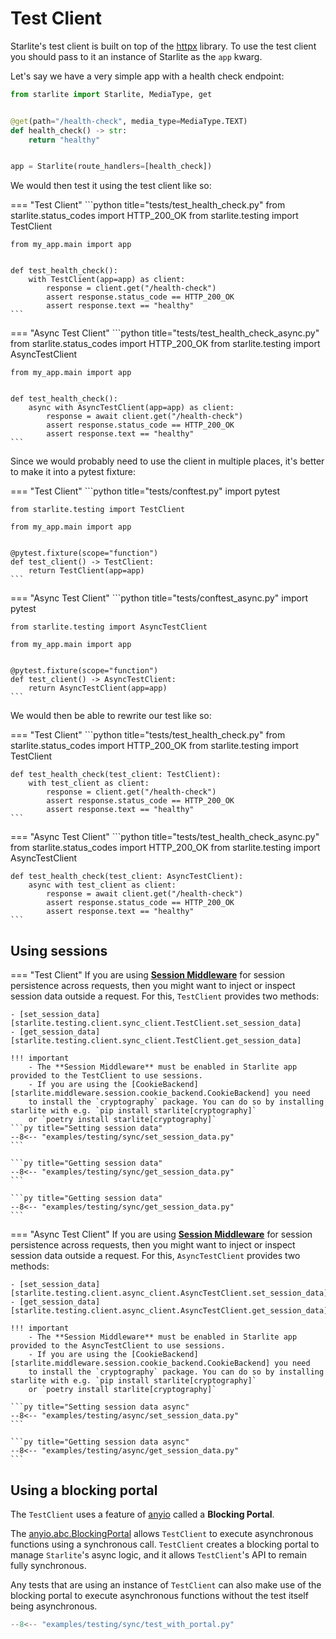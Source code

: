 # Test Client

Starlite's test client is built on top of
the [httpx](https://github.com/encode/httpx) library. To use the test client you should pass to it an
instance of Starlite as the `app` kwarg.

Let's say we have a very simple app with a health check endpoint:

```python title="my_app/main.py"
from starlite import Starlite, MediaType, get


@get(path="/health-check", media_type=MediaType.TEXT)
def health_check() -> str:
    return "healthy"


app = Starlite(route_handlers=[health_check])
```

We would then test it using the test client like so:

=== "Test Client"
    ```python title="tests/test_health_check.py"
    from starlite.status_codes import HTTP_200_OK
    from starlite.testing import TestClient

    from my_app.main import app


    def test_health_check():
        with TestClient(app=app) as client:
            response = client.get("/health-check")
            assert response.status_code == HTTP_200_OK
            assert response.text == "healthy"
    ```
=== "Async Test Client"
    ```python title="tests/test_health_check_async.py"
    from starlite.status_codes import HTTP_200_OK
    from starlite.testing import AsyncTestClient

    from my_app.main import app


    def test_health_check():
        async with AsyncTestClient(app=app) as client:
            response = await client.get("/health-check")
            assert response.status_code == HTTP_200_OK
            assert response.text == "healthy"
    ```
Since we would probably need to use the client in multiple places, it's better to make it into a pytest fixture:

=== "Test Client"
    ```python title="tests/conftest.py"
    import pytest

    from starlite.testing import TestClient

    from my_app.main import app


    @pytest.fixture(scope="function")
    def test_client() -> TestClient:
        return TestClient(app=app)
    ```

=== "Async Test Client"
    ```python title="tests/conftest_async.py"
    import pytest

    from starlite.testing import AsyncTestClient

    from my_app.main import app


    @pytest.fixture(scope="function")
    def test_client() -> AsyncTestClient:
        return AsyncTestClient(app=app)
    ```
We would then be able to rewrite our test like so:

=== "Test Client"
    ```python title="tests/test_health_check.py"
    from starlite.status_codes import HTTP_200_OK
    from starlite.testing import TestClient


    def test_health_check(test_client: TestClient):
        with test_client as client:
            response = client.get("/health-check")
            assert response.status_code == HTTP_200_OK
            assert response.text == "healthy"
    ```
=== "Async Test Client"
    ```python title="tests/test_health_check_async.py"
    from starlite.status_codes import HTTP_200_OK
    from starlite.testing import AsyncTestClient


    def test_health_check(test_client: AsyncTestClient):
        async with test_client as client:
            response = await client.get("/health-check")
            assert response.status_code == HTTP_200_OK
            assert response.text == "healthy"
    ```

## Using sessions

=== "Test Client"
    If you are using [**Session Middleware**](./7-middleware/3-builtin-middlewares/5-session-middleware/) for session persistence
    across requests, then you might want to inject or inspect session data outside a request. For this, `TestClient` provides
    two methods:

    - [set_session_data][starlite.testing.client.sync_client.TestClient.set_session_data]
    - [get_session_data][starlite.testing.client.sync_client.TestClient.get_session_data]

    !!! important
        - The **Session Middleware** must be enabled in Starlite app provided to the TestClient to use sessions.
        - If you are using the [CookieBackend][starlite.middleware.session.cookie_backend.CookieBackend] you need
        to install the `cryptography` package. You can do so by installing starlite with e.g. `pip install starlite[cryptography]`
        or `poetry install starlite[cryptography]`
    ```py title="Setting session data"
    --8<-- "examples/testing/sync/set_session_data.py"
    ```

    ```py title="Getting session data"
    --8<-- "examples/testing/sync/get_session_data.py"
    ```

    ```py title="Getting session data"
    --8<-- "examples/testing/sync/get_session_data.py"
    ```

=== "Async Test Client"
    If you are using [**Session Middleware**](./7-middleware/3-builtin-middlewares/5-session-middleware/) for session persistence
    across requests, then you might want to inject or inspect session data outside a request. For this, `AsyncTestClient` provides
    two methods:

    - [set_session_data][starlite.testing.client.async_client.AsyncTestClient.set_session_data]
    - [get_session_data][starlite.testing.client.async_client.AsyncTestClient.get_session_data]

    !!! important
        - The **Session Middleware** must be enabled in Starlite app provided to the AsyncTestClient to use sessions.
        - If you are using the [CookieBackend][starlite.middleware.session.cookie_backend.CookieBackend] you need
        to install the `cryptography` package. You can do so by installing starlite with e.g. `pip install starlite[cryptography]`
        or `poetry install starlite[cryptography]`

    ```py title="Setting session data async"
    --8<-- "examples/testing/async/set_session_data.py"
    ```

    ```py title="Getting session data async"
    --8<-- "examples/testing/async/get_session_data.py"
    ```

## Using a blocking portal

The `TestClient` uses a feature of [anyio](https://anyio.readthedocs.io/en/stable/) called a **Blocking Portal**.

The [anyio.abc.BlockingPortal](https://anyio.readthedocs.io/en/stable/api.html#anyio.abc.BlockingPortal) allows `TestClient`
to execute asynchronous functions using a synchronous call. `TestClient` creates a blocking portal to manage
`Starlite`'s async logic, and it allows `TestClient`'s API to remain fully synchronous.

Any tests that are using an instance of `TestClient` can also make use of the blocking portal to execute asynchronous functions
without the test itself being asynchronous.

```py title="Using a blocking portal"
--8<-- "examples/testing/sync/test_with_portal.py"
```
